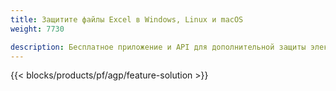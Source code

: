 ```yaml
---
title: Защитите файлы Excel в Windows, Linux и macOS 
weight: 7730

description: Бесплатное приложение и API для дополнительной защиты электронных таблиц XLS, XLSX и ODS
---
```

{{< blocks/products/pf/agp/feature-solution >}} 

